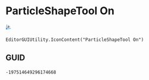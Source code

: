 # ParticleShapeTool On
![](/img/ParticleShapeTool%20On.png)

``` CSharp
EditorGUIUtility.IconContent("ParticleShapeTool On")
```
## GUID
```
-197514649296174668
```
